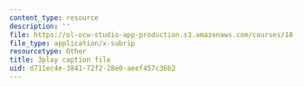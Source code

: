 ```yaml
---
content_type: resource
description: ''
file: https://ol-ocw-studio-app-production.s3.amazonaws.com/courses/18-06-linear-algebra-spring-2010/d711ec4e384172f228e0aeef457c36b2_IZqwi0wJovM.srt
file_type: application/x-subrip
resourcetype: Other
title: 3play caption file
uid: d711ec4e-3841-72f2-28e0-aeef457c36b2
---
```

